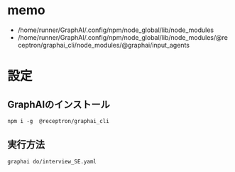 # memo
* /home/runner/GraphAI/.config/npm/node_global/lib/node_modules
* /home/runner/GraphAI/.config/npm/node_global/lib/node_modules/@receptron/graphai_cli/node_modules/@graphai/input_agents


# 設定
## GraphAIのインストール
`npm i -g  @receptron/graphai_cli`
## 実行方法
`graphai do/interview_SE.yaml `
